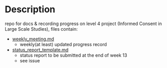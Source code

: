 # Description
repo for docs & recording progress on level 4 project (Informed Consent in Large Scale Studies), files contain:
+ [weekly_meeting.md](.dir/weekly_meeting.md)
    - weekly(at least) updated progress record
+ [status_report_template.md](.dir/status_report_template.md)
    - status report to be submitted at the end of week 13
    - see issue
